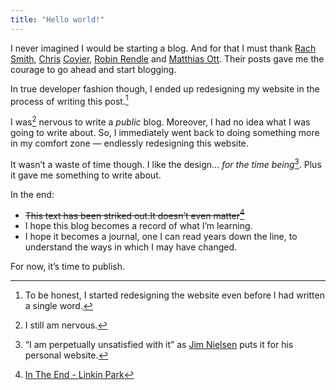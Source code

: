 ```yaml
---
title: "Hello world!"
---
```


I never imagined I would be starting a blog. And for that I must thank [Rach](https://rachsmith.com/why-write/) [Smith](https://rachsmith.com/fuck-it/), [Chris](https://chriscoyier.net/2022/05/11/🧠💭✏%EF%B8%8F/) [Coyier](https://chriscoyier.net/2022/06/27/there-is-no-bar/), [Robin Rendle](https://www.robinrendle.com/notes/take-care-of-your-blog-/) and [Matthias Ott](https://matthiasott.com/notes/just-put-stuff-out-there). Their posts gave me the courage to go ahead and start blogging.

In true developer fashion though, I ended up redesigning my website in the process of writing this post.[^1]

I was[^2] nervous to write a _public_ blog. Moreover, I had no idea what I was going to write about. So, I immediately went back to doing something more in my comfort zone — endlessly redesigning this website.

It wasn’t a waste of time though. I like the design… _for the time being_[^3]. Plus it gave me something to write about.

In the end:

- <s><span class="vh">This text has been striked out.</span>It doesn’t even matter[^4]</s>
- I hope this blog becomes a record of what I’m learning.
- I hope it becomes a journal, one I can read years down the line, to understand the ways in which I may have changed.

For now, it’s time to publish.

[^1]: To be honest, I started redesigning the website even before I had written a single word.
[^2]: I still am nervous.
[^3]: <q>I am perpetually unsatisfied with it</q> as [Jim Nielsen](https://twitter.com/jimniels/status/1573873793138835458/photo/1) puts it for his personal website.
[^4]: [In The End - Linkin Park](https://www.youtube.com/watch?v=eVTXPUF4Oz4)
